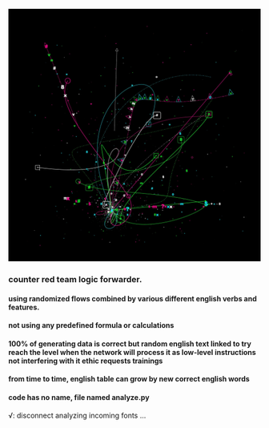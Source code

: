 ![linkage](bg.jpeg)

### counter red team logic forwarder.
#### using randomized flows combined by various different english verbs and features.
#### not using any predefined formula or calculations
#### 100% of generating data is correct but random english text linked to try reach the level when the network will process it as low-level instructions not interfering with it ethic requests trainings
#### from time to time, english table can grow by  new correct english words
#### code has no name, file named analyze.py


√: disconnect analyzing incoming fonts ...